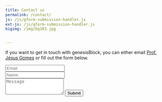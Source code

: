 ```yaml
---
title: Contact us
permalink: /contact/
js: /js/gform-submission-handler.js
ext-js: /js/gform-submission-handler.js
bigimg: /img/bg103.jpg


---
```


If you want to get in touch with genesisBlock, you can either email <a href="mailto:genesis.block@fecap.edu.br">Prof. Jésus Gomes</a> or fill out the form below. 

  <form id="gform" method="POST" class="pure-form pure-form-stacked" data-email="example@email.net"
  action="https://script.google.com/macros/s/AKfycbwy9hyU8QGx9Fxzm8t0x2qthrSrX-cifqwaPVxwSpeTYLsZ9Pw7/exec">
  <div class="row">
    <div class="col-xs-6">
      <input type="email" name="_replyto" class="form-control input-lg" placeholder="Email" title="Email">
    </div>
    <div class="col-xs-6">
      <input type="text" name="name" class="form-control input-lg" placeholder="Name" title="Name">
    </div>
  </div>
  <input type="hidden" name="_subject" value="New submission from genesisBlock website">
  <textarea type="text" name="content" class="form-control input-lg" placeholder="Message" title="Message" required="required" rows="3"></textarea>
  <input type="text" name="_gotcha" style="display:none">
  <input type="hidden" name="_next" value="./contact?message=Your message was sent successfully, thanks!" />
  <button type="submit" class="btn btn-lg btn-primary">Submit</button>
</form>
